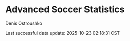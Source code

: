 # Advanced Soccer Statistics
Denis Ostroushko

<!-- gfm -->

Last successful data update: 2025-10-23 02:18:31 CST

